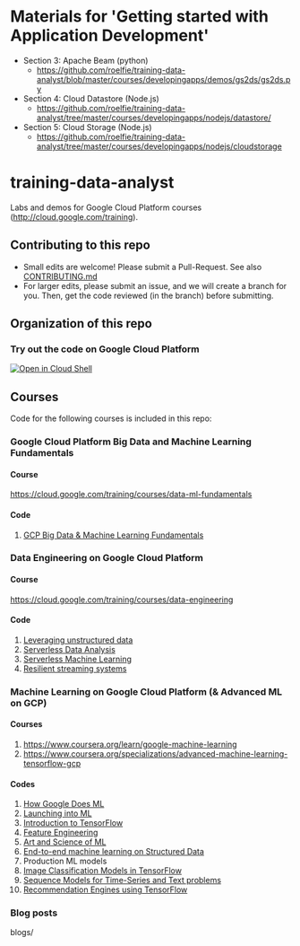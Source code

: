 # Materials for 'Getting started with Application Development'

* Section 3: Apache Beam (python) 
  * https://github.com/roelfie/training-data-analyst/blob/master/courses/developingapps/demos/gs2ds/gs2ds.py
* Section 4: Cloud Datastore (Node.js)
  * https://github.com/roelfie/training-data-analyst/tree/master/courses/developingapps/nodejs/datastore/
* Section 5: Cloud Storage (Node.js)
  * https://github.com/roelfie/training-data-analyst/tree/master/courses/developingapps/nodejs/cloudstorage


# training-data-analyst 

Labs and demos for Google Cloud Platform courses (http://cloud.google.com/training).

## Contributing to this repo

* Small edits are welcome! Please submit a Pull-Request. See also [CONTRIBUTING.md](./CONTRIBUTING.md)
* For larger edits, please submit an issue, and we will create a branch for you. Then, get the code reviewed (in the branch) before submitting.

## Organization of this repo

### Try out the code on Google Cloud Platform
[![Open in Cloud Shell](http://gstatic.com/cloudssh/images/open-btn.png)](https://console.cloud.google.com/cloudshell/open/?git_repo=https://github.com/GoogleCloudPlatform/training-data-analyst.git)

## Courses
Code for the following courses is included in this repo:

### Google Cloud Platform Big Data and Machine Learning Fundamentals
#### Course
https://cloud.google.com/training/courses/data-ml-fundamentals

#### Code
1. [GCP Big Data & Machine Learning Fundamentals](CPB100)

### Data Engineering on Google Cloud Platform
#### Course
https://cloud.google.com/training/courses/data-engineering

#### Code
1. [Leveraging unstructured data](courses/unstructured)
2. [Serverless Data Analysis](courses/data_analysis)
3. [Serverless Machine Learning](courses/machine_learning)
4. [Resilient streaming systems](courses/streaming)


### Machine Learning on Google Cloud Platform (& Advanced ML on GCP)
#### Courses
1. https://www.coursera.org/learn/google-machine-learning
2. https://www.coursera.org/specializations/advanced-machine-learning-tensorflow-gcp

#### Codes
1. [How Google Does ML](courses/machine_learning/deepdive/01_googleml)
2. [Launching into ML](courses/machine_learning/deepdive/02_generalization)
3. [Introduction to TensorFlow](courses/machine_learning/deepdive/03_tensorflow)
4. [Feature Engineering](courses/machine_learning/deepdive/04_features)
5. [Art and Science of ML](courses/machine_learning/deepdive/05_artandscience)
6. [End-to-end machine learning on Structured Data](courses/machine_learning/deepdive/06_structured)
7. Production ML models
8. [Image Classification Models in TensorFlow](courses/machine_learning/deepdive/08_image)
9. [Sequence Models for Time-Series and Text problems](courses/machine_learning/deepdive/09_sequence)
10. [Recommendation Engines using TensorFlow](courses/machine_learning/deepdive/10_recommend)



### Blog posts

blogs/
